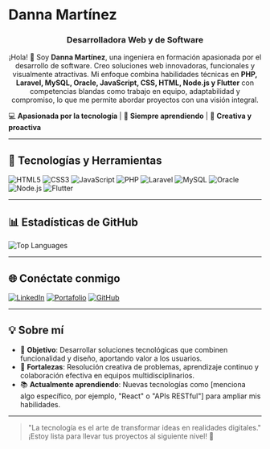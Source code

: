 # Danna Martínez  
<div style="text-align: center;">

### Desarrolladora Web y de Software

¡Hola! 👋 Soy **Danna Martínez**, una ingeniera en formación apasionada por el desarrollo de software. Creo soluciones web innovadoras, funcionales y visualmente atractivas. Mi enfoque combina habilidades técnicas en **PHP, Laravel, MySQL, Oracle, JavaScript, CSS, HTML, Node.js y Flutter** con competencias blandas como trabajo en equipo, adaptabilidad y compromiso, lo que me permite abordar proyectos con una visión integral.

</div>

💻 **Apasionada por la tecnología** | 🌱 **Siempre aprendiendo** | 🎨 **Creativa y proactiva**

---

## 🚀 Tecnologías y Herramientas

![HTML5](https://img.shields.io/badge/HTML5-E34F26?style=flat-square&logo=html5&logoColor=white)
![CSS3](https://img.shields.io/badge/CSS3-1572B6?style=flat-square&logo=css3&logoColor=white)
![JavaScript](https://img.shields.io/badge/JavaScript-F7DF1E?style=flat-square&logo=javascript&logoColor=black)
![PHP](https://img.shields.io/badge/PHP-777BB4?style=flat-square&logo=php&logoColor=white)
![Laravel](https://img.shields.io/badge/Laravel-FF2D20?style=flat-square&logo=laravel&logoColor=white)
![MySQL](https://img.shields.io/badge/MySQL-005C84?style=flat-square&logo=mysql&logoColor=white)
![Oracle](https://img.shields.io/badge/Oracle-F80000?style=flat-square&logo=oracle&logoColor=white)
![Node.js](https://img.shields.io/badge/Node.js-339933?style=flat-square&logo=node.js&logoColor=white)
![Flutter](https://img.shields.io/badge/Flutter-02569B?style=flat-square&logo=flutter&logoColor=white)

---

## 📊 Estadísticas de GitHub

![Top Languages](https://github-readme-stats.vercel.app/api/top-langs/?username=DannaMartinez05&layout=compact&theme=dracula&hide_border=true)

---

## 🌐 Conéctate conmigo

[![LinkedIn](https://img.shields.io/badge/LinkedIn-0A66C2?style=flat-square&logo=linkedin&logoColor=white)](https://www.linkedin.com/in/tu-perfil-linkedin)
[![Portafolio](https://img.shields.io/badge/Portafolio-FF5722?style=flat-square&logo=about.me&logoColor=white)](https://tu-portafolio.com)
[![GitHub](https://img.shields.io/badge/GitHub-181717?style=flat-square&logo=github&logoColor=white)](https://github.com/DannaMartinez05)

---

## 💡 Sobre mí

- 🎯 **Objetivo**: Desarrollar soluciones tecnológicas que combinen funcionalidad y diseño, aportando valor a los usuarios.
- 🌟 **Fortalezas**: Resolución creativa de problemas, aprendizaje continuo y colaboración efectiva en equipos multidisciplinarios.
- 📚 **Actualmente aprendiendo**: Nuevas tecnologías como [menciona algo específico, por ejemplo, "React" o "APIs RESTful"] para ampliar mis habilidades.

---

> "La tecnología es el arte de transformar ideas en realidades digitales."  
> ¡Estoy lista para llevar tus proyectos al siguiente nivel! 🚀

